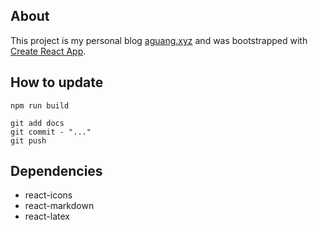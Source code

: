 ## About

This project is my personal blog [aguang.xyz](http://aguang.xyz/) and was bootstrapped with [Create React App](https://github.com/facebook/create-react-app).

## How to update

```
npm run build

git add docs
git commit - "..."
git push
```

## Dependencies

* react-icons
* react-markdown
* react-latex

